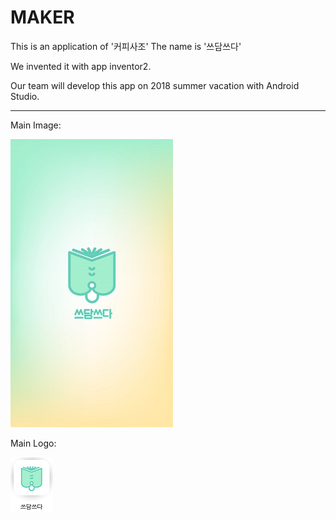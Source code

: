 # MAKER

This is an application of '커피사조'
The name is '쓰담쓰다'

We invented it with app inventor2.

Our team will develop this app on 2018 summer vacation with Android Studio.
***
Main Image:

![our main image](./pic/main.jpg)

Main Logo:
  
![our logo](./pic/icon.png)
